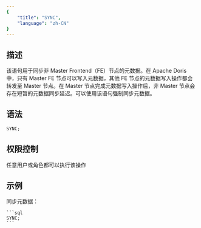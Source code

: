 ```yaml
---
{
    "title": "SYNC",
    "language": "zh-CN"
}
---
```


## 描述

该语句用于同步非 Master Frontend（FE）节点的元数据。在 Apache Doris 中，只有 Master FE 节点可以写入元数据，其他 FE 节点的元数据写入操作都会转发至 Master 节点。在 Master 节点完成元数据写入操作后，非 Master 节点会存在短暂的元数据同步延迟。可以使用该语句强制同步元数据。

## 语法

```sql
SYNC;
```


## 权限控制

任意用户或角色都可以执行该操作

## 示例

同步元数据：

    ```sql
    SYNC;
    ```